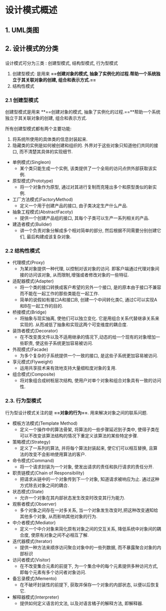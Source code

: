 # 设计模式概述



## 1. UML类图



## 2. 设计模式的分类

### 

设计模式可分为三类 : 创建型模式, 结构型模式, 行为型模式

1. 创建型模式: 是用来 **==创建对象的模式, 抽象了实例化的过程.帮助一个系统独立于其关联对象的创建, 组合和表示方式.==**
2. 结构性模式



### 2.1 创建型模式

创建型模式是用来 **==创建对象的模式, 抽象了实例化的过程.==**帮助一个系统独立于其关联对象的创建, 组合和表示方式.

所有创建型模式都有两个主要功能:

1. 将系统所使用的具体类的信息封装起来.
2. 隐藏类的实例是如何被创建和组织的. 外界对于这些对象只知道他们共同的接口, 而不清楚其具体的实现细节.



- 单例模式(Singleon)
  - 某个类只能生成一个实例, 该类提供了一个全局的访问点供外部获取该实例.
- 原型模式(Prototype)
  - 将一个对象作为原型, 通过对其进行复制而克隆出多个和原型类似的新实例.
- 工厂方法模式(FactoryMethod)
  - 定义一个用于创建产品的接口, 由子类决定生产什么产品.
- 抽象工程模式(AbstractFacoty)
  - 提供一个创建产品组的接口, 其每个子类可以生产一系列相关的产品.
- 建造者模式(Builder)
  - 讲一个负责对象分解成多个相对简单的部分, 然后根据不同需要分别创建它们, 最后构建成该复杂对象.

### 2.2 结构性模式

- 代理模式(Proxy)
  - 为某对象提供一种代理, 以控制对该对象的访问. 即客户端通过代理对象间接的访问该对象, 从而限制,增强或者修改对象的一些特征.
- 适配器模式(Adapter)
  - 将一个类的接口转换成客户希望的另外一个接口, 是的原本由于接口不兼容而不能在一起工作的那些类能在一起工作.
  - 简单的说假如有接口A和接口B, 创建一个中间转化类C, 通过C可以实现A和B在一起工作的目的.
- 桥接模式(Bridge)
  - 将抽象与现实抽离, 使他们可以独立变化. 它是用组合关系代替继承关系来实现的. 从而减低了抽象和实现这两个可变维度的耦合度.
- 装饰者模式(Decorator)
  - 在不改变类文件以及不适用继承的情况下,动态的给一个现有的对象增加一些职责, 使这些子系统更加容易被访问.
- 外观模式(Facade)
  - 为多个复杂的子系统提供一个一致的接口, 是这些子系统更加容易被访问.
- 享元模式(Flyweight)
  - 运用共享技术来有效地支持大量细粒度对象的复用.
- 组合模式(Composite)
  - 将对象组合成树桩层次结构, 使用户对单个对象和组合对象具有一致的访问性.



### 2.3. 行为型模式

行为型设计模式关注的是 **==对象的行为==**. 用来解决对象之间的联系问题.

- 模板方法模式(Template Method)
  - 定义一个操作中的算法骨架, 将算法的一些步骤延迟到子类中, 使得子类在可以不改变该算法结构的情况下重定义该算法的某些特定步骤.
- 策略模式(Strategy)
  - 定义了一系列的算法, 并将每个算法封装起来, 使它们可以相互替换, 且算法的改变不会影响使用算法的客户.
- 命令模式(Command)
  - 将一个请求封装为一个对象, 使发出请求的责任和执行请求的责任分开.
- 职责链模式(Chain of Responsibility)
  - 把请求从链中的一个对象传到下一个对象, 知道请求被响应为止. 通过这种方式除去对象之间的耦合.
- 状态模式(State)
  - 允许一个对象在其内部状态发生改变时改变其行为能力.
- 观察者模式(Observer)
  - 多个对象之间存在一对多关系, 当一个对象发生改变时,把这种改变通知给其他多个对象, 从而影响其他对象的行为.
- 中介者模式(Mediator)
  - 定义一个中介对象来简化原有对象之间的交互关系, 降低系统中对象间的耦合度, 使原有对象之间不必相互了解.
- 迭代器模式(Iterator)
  - 提供一种方法来顺序访问聚合对象中的一些列数据, 而不暴露聚合对象的内部标识
- 访问者模式(Visitor)
  - 在不改变集合元素的前提下, 为一个集合中的每个元素提供多种访问方式, 即每个元素有多个访问者对象访问.
- 备忘录模式(Memento)
  - 在不破坏封装性的前提下, 获取并保存一个对象的内部状态, 以便以后恢复它.
- 解释器模式(Interpreter)
  - 提供如何定义语言的文法, 以及对语言橘子的解释方法, 即解释器.